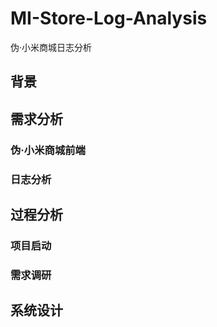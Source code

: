 # MI-Store-Log-Analysis

伪·小米商城日志分析

## 背景

## 需求分析

### 伪·小米商城前端

### 日志分析


## 过程分析

### 项目启动


### 需求调研


### 

## 系统设计